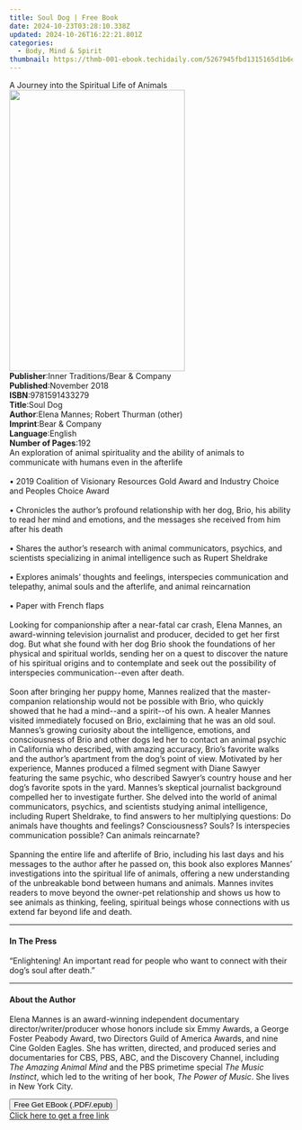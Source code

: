 ```yaml
---
title: Soul Dog | Free Book
date: 2024-10-23T03:28:10.338Z
updated: 2024-10-26T16:22:21.801Z
categories:
  - Body, Mind & Spirit
thumbnail: https://thmb-001-ebook.techidaily.com/5267945fbd1315165d1b6eec3376fa7199158a9915aea8cf1c68414baff0e2b4.jpg
---
```

<main id="book-container">
  <div class="flex flex-col">
    <div class="book-brief flex-1 py-6 px-4 sm:p-6 md:py-10 md:px-8">
      <!-- brief-->
      <div class="book-brief-main">
        A Journey into the Spiritual Life of Animals
      </div>
    </div>
    <div
      class="book-meta-info flex-1 grid gap-4 col-start-1 col-end-3 row-start-1 sm:mb-6 sm:grid-cols-4 lg:gap-6 lg:col-start-2 lg:row-end-6 lg:row-span-6 lg:mb-0"
    >
      <div
        class="book-meta-info-left place-content-center mt-4 p-4 text-sm leading-6 col-start-2 col-span-2 dark:text-slate-400"
      >
        <img
          class="w-full h-500 object-cover rounded-lg sm:h-255 sm:col-span-2 lg:col-span-full"
          src="https://img-001-ebook.techidaily.com/35b2213333e1e17544e1990d03e98b40471db48923643230729bc7b2cf721f07.jpg"
          alt=""
          width="312"
          height="500"
        />
      </div>
      <div
        class="book-meta-info-right mt-2 col-start-1 row-start-2 col-span-3 self-center"
      >
        <!-- meta data  -->
        <div class="flex flex-col px-4 md:px-8">
          <div class="flex-1">
            <strong>Publisher</strong>:<span class="px-2"
              >Inner Traditions/Bear &amp; Company</span
            >
          </div>
          <div class="flex-1">
            <strong>Published</strong>:<span class="px-2">November 2018</span>
          </div>
          <div class="flex-1">
            <strong>ISBN</strong>:<span class="px-2">9781591433279</span>
          </div>
          <div class="flex-1">
            <strong>Title</strong>:<span class="px-2">Soul Dog</span>
          </div>
          <div class="flex-1">
            <strong>Author</strong>:<span class="px-2"
              >Elena Mannes; Robert Thurman (other)</span
            >
          </div>
          <div class="flex-1">
            <strong>Imprint</strong>:<span class="px-2"
              >Bear &amp; Company</span
            >
          </div>
          <div class="flex-1">
            <strong>Language</strong>:<span class="px-2">English</span>
          </div>
          <div class="flex-1">
            <strong>Number of Pages</strong>:<span class="px-2">192</span>
          </div>
        </div>
      </div>
    </div>
    <div class="book-description flex-1 py-6 px-4 sm:p-6 md:py-10 md:px-8">
      <div class="book-description-main">
        <div accordion-content="" id="description">
          An exploration of animal spirituality and the ability of animals to
          communicate with humans even in the afterlife <br /><br />• 2019
          Coalition of Visionary Resources Gold Award and Industry Choice and
          Peoples Choice Award <br /><br />• Chronicles the author’s profound
          relationship with her dog, Brio, his ability to read her mind and
          emotions, and the messages she received from him after his death
          <br /><br />• Shares the author’s research with animal communicators,
          psychics, and scientists specializing in animal intelligence such as
          Rupert Sheldrake <br /><br />• Explores animals’ thoughts and
          feelings, interspecies communication and telepathy, animal souls and
          the afterlife, and animal reincarnation <br /><br />• Paper with
          French flaps <br /><br />Looking for companionship after a near-fatal
          car crash, Elena Mannes, an award-winning television journalist and
          producer, decided to get her first dog. But what she found with her
          dog Brio shook the foundations of her physical and spiritual worlds,
          sending her on a quest to discover the nature of his spiritual origins
          and to contemplate and seek out the possibility of interspecies
          communication--even after death. <br /><br />Soon after bringing her
          puppy home, Mannes realized that the master-companion relationship
          would not be possible with Brio, who quickly showed that he had a
          mind--and a spirit--of his own. A healer Mannes visited immediately
          focused on Brio, exclaiming that he was an old soul. Mannes’s growing
          curiosity about the intelligence, emotions, and consciousness of Brio
          and other dogs led her to contact an animal psychic in California who
          described, with amazing accuracy, Brio’s favorite walks and the
          author’s apartment from the dog’s point of view. Motivated by her
          experience, Mannes produced a filmed segment with Diane Sawyer
          featuring the same psychic, who described Sawyer’s country house and
          her dog’s favorite spots in the yard. Mannes’s skeptical journalist
          background compelled her to investigate further. She delved into the
          world of animal communicators, psychics, and scientists studying
          animal intelligence, including Rupert Sheldrake, to find answers to
          her multiplying questions: Do animals have thoughts and feelings?
          Consciousness? Souls? Is interspecies communication possible? Can
          animals reincarnate? <br /><br />Spanning the entire life and
          afterlife of Brio, including his last days and his messages to the
          author after he passed on, this book also explores Mannes’
          investigations into the spiritual life of animals, offering a new
          understanding of the unbreakable bond between humans and animals.
          Mannes invites readers to move beyond the owner-pet relationship and
          shows us how to see animals as thinking, feeling, spiritual beings
          whose connections with us extend far beyond life and death.
        </div>
        <div class="accordion-fader"></div>
      </div>
    </div>
    <div class="book-excerpts flex-1 py-6 px-4 sm:p-6 md:py-10 md:px-8">
      <!-- excerpts-->
      <div class="book-excerpts-main">
        <hr />
        <h4 class="placeholder placeholder-heading">
          <span>In The Press</span>
        </h4>
        <p>
          “Enlightening! An important read for people who want to connect with
          their dog’s soul after death.”
        </p>
      </div>
    </div>
    <div class="book-about-author flex-1 py-6 px-4 sm:p-6 md:py-10 md:px-8">
      <!-- about author-->
      <div class="book-main-author-main">
        <hr />
        <h4 class="placeholder placeholder-heading">
          <span>About the Author</span>
        </h4>
        <p>
          Elena Mannes is an award-winning independent documentary
          director/writer/producer whose honors include six Emmy Awards, a
          George Foster Peabody Award, two Directors Guild of America Awards,
          and nine Cine Golden Eagles. She has written, directed, and produced
          series and documentaries for CBS, PBS, ABC, and the Discovery Channel,
          including <i>The Amazing Animal Mind</i> and the PBS primetime special
          <i>The Music Instinct</i>, which led to the writing of her book,
          <i>The Power of Music</i>. She lives in New York City.
        </p>
      </div>
    </div>
    <div class="book-free-get flex-1 py-6 px-4 sm:p-6 md:py-10 md:px-8">
      <button
        id="btn-free-get"
        class="bg-blue-500 hover:bg-blue-700 text-white font-bold py-2 px-4 rounded"
      >
        Free Get EBook (.PDF/.epub)
      </button>
      <div id="countdown-display" class="px-2 text-lg mt-2"></div>
      <a
        id="free-link"
        class="hidden bg-blue-500 hover:bg-blue-700 text-white font-bold py-2 px-4 rounded"
        href="https://www.ebooks.com/en-us/book/96164928/soul-dog/elena-mannes/"
        target="_blank"
        >Click here to get a free link</a
      >
    </div>
    <script>
      let countdownTime = 0;
      let countdownInterval = null;
      document
        .getElementById('btn-free-get')
        .addEventListener('click', startCountdown);
      function startCountdown() {
        countdownTime = new Date().getTime() + 60000 * 3;
        countdownInterval = setInterval(updateCountdown, 1000);
        document.getElementById('btn-free-get').disabled = true;
        document
          .getElementById('btn-free-get')
          .classList.add('bg-gray-500', 'cursor-not-allowed');
      }
      function updateCountdown() {
        let currentTime = new Date().getTime();
        let timeLeft = countdownTime - currentTime;
        let secondsLeft = Math.floor(timeLeft / 1000);
        document.getElementById('countdown-display').innerHTML =
          `Remaining time: ${secondsLeft} seconds.`;
        if (secondsLeft <= 0) {
          clearInterval(countdownInterval);
          document.getElementById('btn-free-get').classList.add('hidden');
          document.getElementById('free-link').classList.remove('hidden');
          document.getElementById('countdown-display').innerHTML = '';
        }
      }
    </script>
  </div>
</main>

<ins class="adsbygoogle"
      style="display:block"
      data-ad-client="ca-pub-7571918770474297"
      data-ad-slot="8358498916"
      data-ad-format="auto"
      data-full-width-responsive="true"></ins>
    